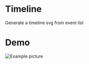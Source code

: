 # Timeline
Generate a timeline svg from event list

# Demo
![Example picture]([https://myoctocat.com/assets/images/base-octocat.svg](https://raw.githubusercontent.com/xipingwang/timeline/refs/heads/main/timeline_light.svg))
